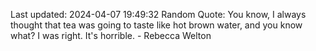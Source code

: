 Last updated: 2024-04-07 19:49:32
Random Quote: You know, I always thought that tea was going to taste like hot brown water, and you know what? I was right. It's horrible. - Rebecca Welton